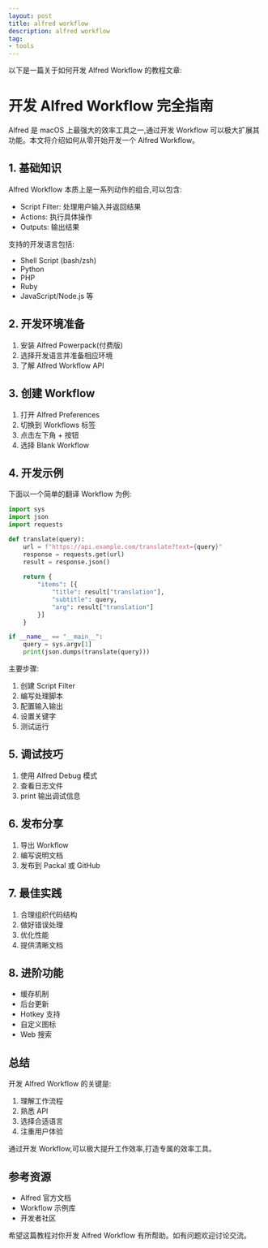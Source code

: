 ```yaml
---
layout: post
title: alfred workflow
description: alfred workflow
tag:
- tools
---
```

以下是一篇关于如何开发 Alfred Workflow 的教程文章:

# 开发 Alfred Workflow 完全指南

Alfred 是 macOS 上最强大的效率工具之一,通过开发 Workflow 可以极大扩展其功能。本文将介绍如何从零开始开发一个 Alfred Workflow。

## 1. 基础知识

Alfred Workflow 本质上是一系列动作的组合,可以包含:

- Script Filter: 处理用户输入并返回结果
- Actions: 执行具体操作
- Outputs: 输出结果

支持的开发语言包括:
- Shell Script (bash/zsh)
- Python
- PHP 
- Ruby
- JavaScript/Node.js
等

## 2. 开发环境准备

1. 安装 Alfred Powerpack(付费版)
2. 选择开发语言并准备相应环境
3. 了解 Alfred Workflow API

## 3. 创建 Workflow

1. 打开 Alfred Preferences
2. 切换到 Workflows 标签
3. 点击左下角 + 按钮
4. 选择 Blank Workflow

## 4. 开发示例

下面以一个简单的翻译 Workflow 为例:

```python
import sys
import json
import requests

def translate(query):
    url = f"https://api.example.com/translate?text={query}"
    response = requests.get(url)
    result = response.json()
    
    return {
        "items": [{
            "title": result["translation"],
            "subtitle": query,
            "arg": result["translation"]
        }]
    }

if __name__ == "__main__":
    query = sys.argv[1]
    print(json.dumps(translate(query)))
```

主要步骤:

1. 创建 Script Filter
2. 编写处理脚本
3. 配置输入输出
4. 设置关键字
5. 测试运行

## 5. 调试技巧

1. 使用 Alfred Debug 模式
2. 查看日志文件
3. print 输出调试信息

## 6. 发布分享

1. 导出 Workflow
2. 编写说明文档
3. 发布到 Packal 或 GitHub

## 7. 最佳实践

1. 合理组织代码结构
2. 做好错误处理
3. 优化性能
4. 提供清晰文档

## 8. 进阶功能

- 缓存机制
- 后台更新
- Hotkey 支持
- 自定义图标
- Web 搜索

## 总结

开发 Alfred Workflow 的关键是:

1. 理解工作流程
2. 熟悉 API
3. 选择合适语言
4. 注重用户体验

通过开发 Workflow,可以极大提升工作效率,打造专属的效率工具。

## 参考资源

- Alfred 官方文档
- Workflow 示例库
- 开发者社区

希望这篇教程对你开发 Alfred Workflow 有所帮助。如有问题欢迎讨论交流。